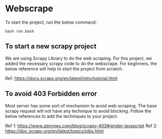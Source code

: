 # Webscrape

To start the project, run the below command:
```
bash run.bash
```

## To start a new scrapy project
We are using Scrapy Library to do the web scraping. For this project, we added the necessary scrapy code to do the webscrape. For beginners, the below reference will help to start the project from scratch.

Ref: https://docs.scrapy.org/en/latest/intro/tutorial.html

## To avoid 403 Forbidden error

Most server has some sort of mechanism to avoid web scraping. The base scrapy request will not have any technique to avoid blocking. Follow the below references to add the techniques to your project.

Ref 1: https://www.zenrows.com/blog/scrapy-403#render-javascript
Ref 2: https://doc.scrapy.org/en/latest/topics/jobs.html



